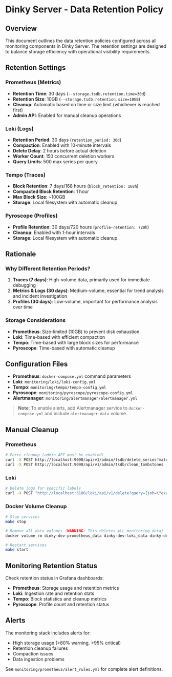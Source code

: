 # Dinky Server - Data Retention Policy

## Overview

This document outlines the data retention policies configured across all monitoring components in Dinky Server. The retention settings are designed to balance storage efficiency with operational visibility requirements.

## Retention Settings

### Prometheus (Metrics)
- **Retention Time**: 30 days (`--storage.tsdb.retention.time=30d`)
- **Retention Size**: 10GB (`--storage.tsdb.retention.size=10GB`)
- **Cleanup**: Automatic based on time or size limit (whichever is reached first)
- **Admin API**: Enabled for manual cleanup operations

### Loki (Logs)
- **Retention Period**: 30 days (`retention_period: 30d`)
- **Compaction**: Enabled with 10-minute intervals
- **Delete Delay**: 2 hours before actual deletion
- **Worker Count**: 150 concurrent deletion workers
- **Query Limits**: 500 max series per query

### Tempo (Traces)
- **Block Retention**: 7 days/168 hours (`block_retention: 168h`)
- **Compacted Block Retention**: 1 hour
- **Max Block Size**: ~100GB
- **Storage**: Local filesystem with automatic cleanup

### Pyroscope (Profiles)
- **Profile Retention**: 30 days/720 hours (`profile-retention: 720h`)
- **Cleanup**: Enabled with 1-hour intervals
- **Storage**: Local filesystem with automatic cleanup

## Rationale

### Why Different Retention Periods?

1. **Traces (7 days)**: High-volume data, primarily used for immediate debugging
2. **Metrics & Logs (30 days)**: Medium-volume, essential for trend analysis and incident investigation
3. **Profiles (30 days)**: Low-volume, important for performance analysis over time

### Storage Considerations

- **Prometheus**: Size-limited (10GB) to prevent disk exhaustion
- **Loki**: Time-based with efficient compaction
- **Tempo**: Time-based with large block sizes for performance
- **Pyroscope**: Time-based with automatic cleanup

## Configuration Files

- **Prometheus**: `docker-compose.yml` command parameters
- **Loki**: `monitoring/loki/loki-config.yml`
- **Tempo**: `monitoring/tempo/tempo-config.yml`
- **Pyroscope**: `monitoring/pyroscope/pyroscope-config.yml`
- **Alertmanager**: `monitoring/alertmanager/alertmanager.yml`

> **Note**: To enable alerts, add Alertmanager service to `docker-compose.yml` and include `alertmanager_data` volume.

## Manual Cleanup

### Prometheus
```bash
# Force cleanup (admin API must be enabled)
curl -X POST http://localhost:9090/api/v1/admin/tsdb/delete_series?match[]={__name__=~".+"}
curl -X POST http://localhost:9090/api/v1/admin/tsdb/clean_tombstones
```

### Loki
```bash
# Delete logs for specific labels
curl -X POST "http://localhost:3100/loki/api/v1/delete?query={job=\"example\"}&start=2024-01-01T00:00:00.000Z&end=2024-01-02T00:00:00.000Z"
```

### Docker Volume Cleanup
```bash
# Stop services
make stop

# Remove all data volumes (WARNING: This deletes ALL monitoring data)
docker volume rm dinky-dev-prometheus_data dinky-dev-loki_data dinky-dev-tempo_data dinky-dev-pyroscope_data

# Restart services
make start
```

## Monitoring Retention Status

Check retention status in Grafana dashboards:
- **Prometheus**: Storage usage and retention metrics
- **Loki**: Ingestion rate and retention stats
- **Tempo**: Block statistics and cleanup metrics
- **Pyroscope**: Profile count and retention status

## Alerts

The monitoring stack includes alerts for:
- High storage usage (>80% warning, >95% critical)
- Retention cleanup failures
- Compaction issues
- Data ingestion problems

See `monitoring/prometheus/alert_rules.yml` for complete alert definitions. 